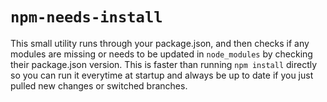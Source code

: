 # `npm-needs-install`

This small utility runs through your package.json, and then checks if any modules are missing or needs to be updated in `node_modules` by checking their package.json version. This is faster than running `npm install` directly so you can run it everytime at startup and always be up to date if you just pulled new changes or switched branches.
